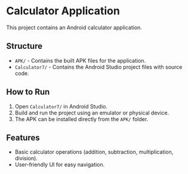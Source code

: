# Calculator Application

This project contains an Android calculator application.

## Structure
- `APK/` - Contains the built APK files for the application.
- `Calculator7/` - Contains the Android Studio project files with source code.

## How to Run
1. Open `Calculator7/` in Android Studio.
2. Build and run the project using an emulator or physical device.
3. The APK can be installed directly from the `APK/` folder.

## Features
- Basic calculator operations (addition, subtraction, multiplication, division).
- User-friendly UI for easy navigation.
